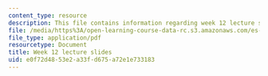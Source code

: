 ```yaml
---
content_type: resource
description: This file contains information regarding week 12 lecture slides.
file: /media/https%3A/open-learning-course-data-rc.s3.amazonaws.com/es-s10-drugs-and-the-brain-spring-2013/e0f72d4853e2a33fd675a72e1e733183_MITES_S10S13_Week12.pdf
file_type: application/pdf
resourcetype: Document
title: Week 12 lecture slides
uid: e0f72d48-53e2-a33f-d675-a72e1e733183
---
```

